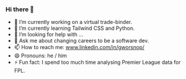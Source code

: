 ### Hi there 👋

<!--
**GWorsnop/GWorsnop** is a ✨ _special_ ✨ repository because its `README.md` (this file) appears on your GitHub profile.

Here are some ideas to get you started:
-->

- 🔭 I’m currently working on a virtual trade-binder.
- 🌱 I’m currently learning Tailwind CSS and Python.
- 🤔 I’m looking for help with ...
- 💬 Ask me about changing careers to be a software dev.
- 📫 How to reach me: www.linkedin.com/in/gworsnop/
- 😄 Pronouns: he / him
- ⚡ Fun fact: I spend too much time analysing Premier League data for FPL.
